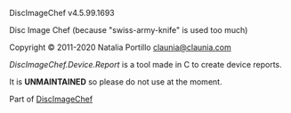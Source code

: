 DiscImageChef v4.5.99.1693

Disc Image Chef (because "swiss-army-knife" is used too much)

Copyright © 2011-2020 Natalia Portillo <claunia@claunia.com>

*DiscImageChef.Device.Report* is a tool made in C to create device reports.

It is **UNMAINTAINED** so please do not use at the moment.

Part of [DiscImageChef](https://github.com/discimagechef/DiscImageChef)